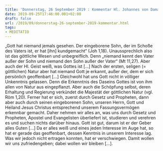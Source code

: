 ```yaml
---
title: 'Donnerstag, 26 September 2019 : Kommentar Hl. Johannes von Damaskus'
date: 2019-09-25T17:46:00.001+02:00
draft: false
url: /2019/09/donnerstag-26-september-2019-kommentar.html
tags: 
- MEDITATIO
---
```


„Gott hat niemand jemals gesehen. Der eingeborene Sohn, der im Schoße des Vaters ist, er hat \[ihn\] kundgemacht“ (Joh 1,18). Unaussprechlich also ist das göttliche Wesen und unbegreiflich. Denn „niemand kennt den Vater außer der Sohn und niemand den Sohn außer der Vater“ (Mt 11,27). Aber auch der Hl. Geist weiß, was Gottes ist \[…\] Nach der ersten, seligen (= göttlichen) Natur aber hat niemand Gott je erkannt, außer der, dem er sich persönlich geoffenbart \[…\] Gleichwohl hat uns Gott nicht in völliger Unkenntnis gelassen. Denn die Erkenntnis des Daseins Gottes ist von ihm allen von Natur aus eingepflanzt. Aber auch die Schöpfung selbst, deren Erhaltung und Regierung verkündet die Majestät der göttlichen Natur (vgl. Röm 1,20). Ferner hat er sich, zuerst durch Gesetz und Propheten, dann aber auch durch seinen eingeborenen Sohn, unseren Herrn, Gott und Heiland Jesus Christus entsprechend unserem Fassungsvermögen erkennbar gemacht. Daher nehmen wir alles an, was uns durch Gesetz und Propheten, Apostel und Evangelisten überliefert ist, studieren und verehren es und suchen nichts darüber hinaus. Gott ist gut, darum ist er der Geber alles Guten \[…\] Da er alles weiß und eines jeden Interesse im Auge hat, so hat er gerade das geoffenbart, dessen Kenntnis in unserem Interesse lag. Was wir jedoch nicht ertragen konnten, hat er verschwiegen. Damit wollen wir uns zufriedengeben; dabei wollen wir bleiben \[…\].